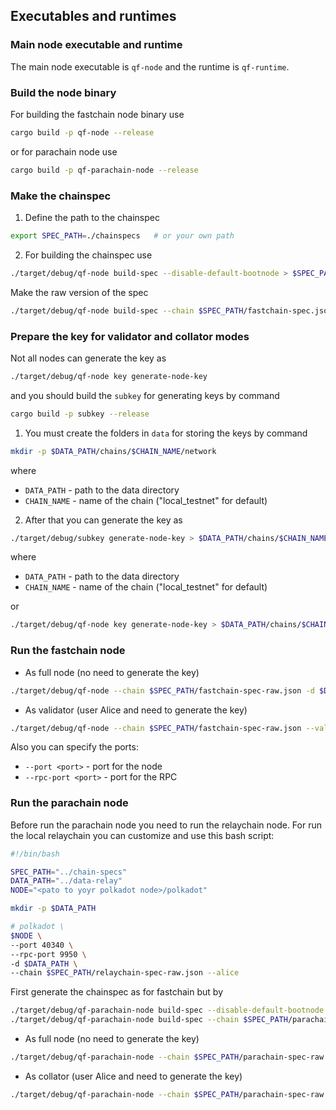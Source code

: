 ## Executables and runtimes

### Main node executable and runtime
The main node executable is `qf-node` and the runtime is `qf-runtime`.

### Build the node binary
For building the fastchain node binary use 
```bash
cargo build -p qf-node --release
```

or for parachain node use

```bash
cargo build -p qf-parachain-node --release
```

### Make the chainspec
1. Define the path to the chainspec
```bash
export SPEC_PATH=./chainspecs   # or your own path
```

2. For building the chainspec use 
```bash
./target/debug/qf-node build-spec --disable-default-bootnode > $SPEC_PATH/fastchain-spec.json
```

Make the raw version of the spec 
```bash
./target/debug/qf-node build-spec --chain $SPEC_PATH/fastchain-spec.json --raw > $SPEC_PATH/fastchain-spec-raw.json
```

### Prepare the key for validator and collator modes
Not all nodes can generate the key as 
```bash
./target/debug/qf-node key generate-node-key
```
and you should build the `subkey` for generating keys by command 
```bash
cargo build -p subkey --release
```

1. You must create the folders in `data` for storing the keys by command 
```bash
mkdir -p $DATA_PATH/chains/$CHAIN_NAME/network
```
where 
- `DATA_PATH` - path to the data directory
- `CHAIN_NAME` - name of the chain ("local_testnet" for default)

2. After that you can generate the key as 

```bash
./target/debug/subkey generate-node-key > $DATA_PATH/chains/$CHAIN_NAME/network/secret_ed25519
```
where 
- `DATA_PATH` - path to the data directory
- `CHAIN_NAME` - name of the chain ("local_testnet" for default)

or

```bash
./target/debug/qf-node key generate-node-key > $DATA_PATH/chains/$CHAIN_NAME/network/secret_ed25519
```

### Run the fastchain node
- As full node (no need to generate the key)
```bash
./target/debug/qf-node --chain $SPEC_PATH/fastchain-spec-raw.json -d $DATA_PATH
```
- As validator (user Alice and need to generate the key)
```bash
./target/debug/qf-node --chain $SPEC_PATH/fastchain-spec-raw.json --validator --alice -d $DATA_PATH
```


Also you can specify the ports:
- `--port <port>` - port for the node
- `--rpc-port <port>` - port for the RPC

### Run the parachain node
Before run the parachain node you need to run the relaychain node.
For run the local relaychain you can customize and use this bash script:
```bash
#!/bin/bash

SPEC_PATH="../chain-specs"
DATA_PATH="../data-relay"
NODE="<pato to yoyr polkadot node>/polkadot"

mkdir -p $DATA_PATH

# polkadot \
$NODE \
--port 40340 \
--rpc-port 9950 \
-d $DATA_PATH \
--chain $SPEC_PATH/relaychain-spec-raw.json --alice
```

First generate the chainspec as for fastchain but by 
```bash
./target/debug/qf-parachain-node build-spec --disable-default-bootnode > $SPEC_PATH/parachain-spec.json
./target/debug/qf-parachain-node build-spec --chain $SPEC_PATH/parachain-spec.json --raw > $SPEC_PATH/parachain-spec-raw.json
```

- As full node (no need to generate the key)
```bash
./target/debug/qf-parachain-node --chain $SPEC_PATH/parachain-spec-raw.json -d $DATA_PATH -- --chain $SPEC_PATH/relaychain-spec-raw.json
```
- As collator (user Alice and need to generate the key)
```bash
./target/debug/qf-parachain-node --chain $SPEC_PATH/parachain-spec-raw.json --collator --alice -d $DATA_PATH -- --chain $SPEC_PATH/relaychain-spec-raw.json
```
